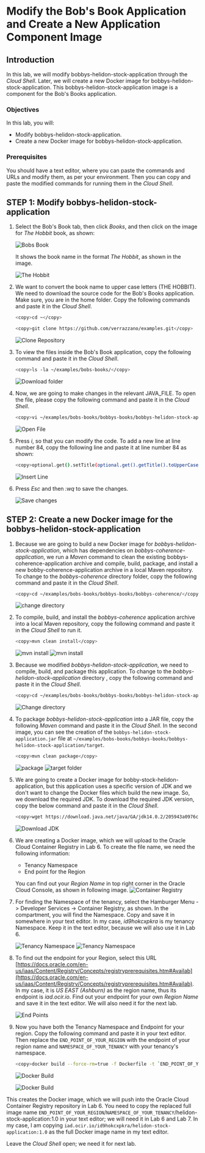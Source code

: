 # Modify the Bob's Book Application and Create a New Application Component Image

## Introduction

In this lab, we will modify bobbys-helidon-stock-application through the *Cloud Shell*. Later, we will create a new Docker image for bobbys-helidon-stock-application. This bobbys-helidon-stock-application image is a component for the Bob's Books application.

### Objectives

In this lab, you will:

* Modify bobbys-helidon-stock-application.
* Create a new Docker image for bobbys-helidon-stock-application.

### Prerequisites

You should have a text editor, where you can paste the commands and URLs and modify them, as per your environment. Then you can copy and paste the modified commands for running them in the *Cloud Shell*.

## **STEP 1**: Modify bobbys-helidon-stock-application

1. Select the Bob's Book tab, then click *Books*, and then click on the image for *The Hobbit* book, as shown:

    ![Bobs Book](images/Lab5/1.png)

    It shows the book name in the format *The Hobbit*, as shown in the image.

    ![The Hobbit](images/Lab5/2.png)

2. We want to convert the book name to upper case letters (THE HOBBIT). We need to download the source code for the Bob's Books application. Make sure, you are in the home folder. Copy the following commands and paste it in the *Cloud Shell*.

    ```bash
    <copy>cd ~</copy>
    ```

    ```bash
    <copy>git clone https://github.com/verrazzano/examples.git</copy>
    ```

    ![Clone Repository](images/Lab5/3.png)

3. To view the files inside the Bob's Book application, copy the following command and paste it in the *Cloud Shell*.

    ```bash
    <copy>ls -la ~/examples/bobs-books/</copy>
    ```

    ![Download folder](images/Lab5/4.png)

4. Now, we are going to make changes in the relevant JAVA_FILE. To open the file, please copy the following command and paste it in the *Cloud Shell*.

    ```bash
    <copy>vi ~/examples/bobs-books/bobbys-books/bobbys-helidon-stock-application/src/main/java/org/books/bobby/BookResource.java</copy>
    ```

    ![Open File](images/Lab5/5.png)

5. Press *i*, so that you can modify the code. To add a new line at line number 84, copy the following line and paste it at line number 84 as shown:

    ```bash
    <copy>optional.get().setTitle(optional.get().getTitle().toUpperCase());</copy>
    ```

    ![Insert Line](images/Lab5/6.png)

6. Press *Esc* and then *:wq* to save the changes.

    ![Save changes](images/Lab5/7.png)

## **STEP 2**: Create a new Docker image for the bobbys-helidon-stock-application

1. Because we are going to build a new Docker image for *bobbys-helidon-stock-application*, which has dependencies on *bobbys-coherence-application*, we run a *Maven* command to clean the existing bobbys-coherence-application archive and compile, build, package, and install a new bobby-coherence-application archive in a local Maven repository. To change to the *bobbys-coherence* directory folder, copy the following command and paste it in the *Cloud Shell*.

    ```bash
    <copy>cd ~/examples/bobs-books/bobbys-books/bobbys-coherence/</copy>
    ```

    ![change directory](images/Lab5/8.png)

2. To compile, build, and install the *bobbys-coherence* application archive into a local Maven repository, copy the following command and paste it in the *Cloud Shell* to run it.

    ```bash
    <copy>mvn clean install</copy>
    ```

    ![mvn install](images/Lab5/9.png)
    ![mvn install](images/Lab5/10.png)

3. Because we modified *bobbys-helidon-stock-application*, we need to compile, build, and package this application. To change to the *bobbys-helidon-stock-application* directory , copy the following command and paste it in the *Cloud Shell*.

    ```bash
    <copy>cd ~/examples/bobs-books/bobbys-books/bobbys-helidon-stock-application/</copy>
    ```

    ![Change directory](images/Lab5/11.png)

4. To package *bobbys-helidon-stock-application* into a JAR file, copy the following *Maven* command and paste it in the *Cloud Shell*. In the second image, you can see the creation of the `bobbys-helidon-stock-application.jar` file at `~/examples/bobs-books/bobbys-books/bobbys-helidon-stock-application/target`.

    ```bash
    <copy>mvn clean package</copy>
    ```

    ![package](images/Lab5/12.png)
    ![target folder](images/Lab5/13.png)

5. We are going to create a Docker image for bobby-stock-helidon-application, but this application uses a specific version of JDK and we don't want to change the Docker files which build the new image. So, we download the required JDK. To download the required JDK version, copy the below command and paste it in the *Cloud Shell*.

    ```bash
    <copy>wget https://download.java.net/java/GA/jdk14.0.2/205943a0976c4ed48cb16f1043c5c647/12/GPL/openjdk-14.0.2_linux-x64_bin.tar.gz</copy>
    ```

    ![Download JDK](images/Lab5/14.png)

6. We are creating a Docker image, which we will upload to the Oracle Cloud Container Registry in Lab 6. To create the file name, we need the following information:

    * Tenancy Namespace
    * End point for the Region

    You can find out your *Region Name* in top right corner in the Oracle Cloud Console, as shown in following image.
    ![Container Registry](images/Lab5/15.png)

7. For finding the Namespace of the tenancy, select the Hamburger Menu -> Developer Services -> Container Registry, as shown. In the compartment, you will find the Namespace. Copy and save it in somewhere in your text editor. In my case, *id9hokcxpkra* is my tenancy Namespace. Keep it in the text editor, because we will also use it in Lab 6.

    ![Tenancy Namespace](images/Lab5/20.png)
    ![Tenancy Namespace](images/Lab5/16.png)

8. To find out the endpoint for your Region, select this URL [https://docs.oracle.com/en-us/iaas/Content/Registry/Concepts/registryprerequisites.htm#Availab](https://docs.oracle.com/en-us/iaas/Content/Registry/Concepts/registryprerequisites.htm#Availab). In my case, it is *US EAST (Ashburn)* as the region name, thus its endpoint is *iad.ocir.io*. Find out your endpoint for your own *Region Name* and save it in the text editor. We will also need it for the next lab.

    ![End Points](images/Lab5/17.png)

9. Now you have both the Tenancy Namespace and Endpoint for your region. Copy the following command and paste it in your text editor. Then replace the `END_POINT_OF_YOUR_REGION` with the endpoint of your region name and `NAMESPACE_OF_YOUR_TENANCY` with your tenancy's namespace.

    ```bash
    <copy>docker build --force-rm=true -f Dockerfile -t `END_POINT_OF_YOUR_REGION`/`NAMESPACE_OF_YOUR_TENANCY`/helidon-stock-application:1.0 .</copy>
    ```

    ![Docker Build](images/Lab5/18.png)

    ![Docker Build](images/Lab5/19.png)

This creates the Docker image, which we will push into the Oracle Cloud Container Registry repository in Lab 6. You need to copy the replaced full image name `END_POINT_OF_YOUR_REGION`/`NAMESPACE_OF_YOUR_TENANCY`/helidon-stock-application:1.0 in your text editor; we will need it in Lab 6 and Lab 7. In my case, I am copying `iad.ocir.io/id9hokcxpkra/helidon-stock-application:1.0` as the full Docker image name in my text editor.

Leave the *Cloud Shell* open; we need it for next lab.
